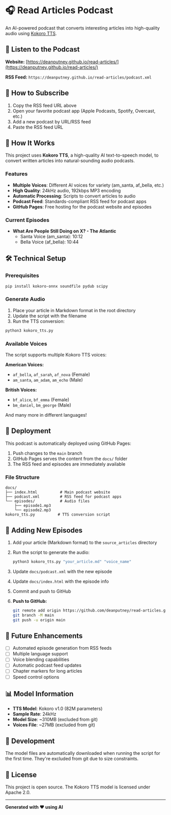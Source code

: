# 🎧 Read Articles Podcast

An AI-powered podcast that converts interesting articles into high-quality audio using [Kokoro TTS](https://github.com/thewh1teagle/kokoro-onnx).

## 🔗 Listen to the Podcast

**Website:** [https://deanputney.github.io/read-articles/](https://deanputney.github.io/read-articles/)

**RSS Feed:** `https://deanputney.github.io/read-articles/podcast.xml`

## 📱 How to Subscribe

1. Copy the RSS feed URL above
2. Open your favorite podcast app (Apple Podcasts, Spotify, Overcast, etc.)
3. Add a new podcast by URL/RSS feed
4. Paste the RSS feed URL

## 🤖 How It Works

This project uses **Kokoro TTS**, a high-quality AI text-to-speech model, to convert written articles into natural-sounding audio podcasts.

### Features

- **Multiple Voices**: Different AI voices for variety (am_santa, af_bella, etc.)
- **High Quality**: 24kHz audio, 192kbps MP3 encoding
- **Automatic Processing**: Scripts to convert articles to audio
- **Podcast Feed**: Standards-compliant RSS feed for podcast apps
- **GitHub Pages**: Free hosting for the podcast website and episodes

### Current Episodes

- **What Are People Still Doing on X? - The Atlantic**
  - Santa Voice (am_santa): 10:12
  - Bella Voice (af_bella): 10:44

## 🛠️ Technical Setup

### Prerequisites

```bash
pip install kokoro-onnx soundfile pydub scipy
```

### Generate Audio

1. Place your article in Markdown format in the root directory
2. Update the script with the filename
3. Run the TTS conversion:

```bash
python3 kokoro_tts.py
```

### Available Voices

The script supports multiple Kokoro TTS voices:

**American Voices:**

- `af_bella`, `af_sarah`, `af_nova` (Female)
- `am_santa`, `am_adam`, `am_echo` (Male)

**British Voices:**

- `bf_alice`, `bf_emma` (Female)
- `bm_daniel`, `bm_george` (Male)

And many more in different languages!

## 🚀 Deployment

This podcast is automatically deployed using GitHub Pages:

1. Push changes to the `main` branch
2. GitHub Pages serves the content from the `docs/` folder
3. The RSS feed and episodes are immediately available

### File Structure

```
docs/
├── index.html          # Main podcast website
├── podcast.xml         # RSS feed for podcast apps
└── episodes/           # Audio files
    ├── episode1.mp3
    └── episode2.mp3
kokoro_tts.py          # TTS conversion script
```

## 📄 Adding New Episodes

1.  Add your article (Markdown format) to the `source_articles` directory
2.  Run the script to generate the audio:
    ```bash
    python3 kokoro_tts.py "your_article.md" "voice_name"
    ```
3.  Update `docs/podcast.xml` with the new episode
4.  Update `docs/index.html` with the episode info
5.  Commit and push to GitHub

8. **Push to GitHub:**
   ```bash
   git remote add origin https://github.com/deanputney/read-articles.git
   git branch -M main
   git push -u origin main
   ```

## 🎯 Future Enhancements

- [ ] Automated episode generation from RSS feeds
- [ ] Multiple language support
- [ ] Voice blending capabilities
- [ ] Automatic podcast feed updates
- [ ] Chapter markers for long articles
- [ ] Speed control options

## 📊 Model Information

- **TTS Model**: Kokoro v1.0 (82M parameters)
- **Sample Rate**: 24kHz
- **Model Size**: ~310MB (excluded from git)
- **Voices File**: ~27MB (excluded from git)

## 🔧 Development

The model files are automatically downloaded when running the script for the first time. They're excluded from git due to size constraints.

## 📜 License

This project is open source. The Kokoro TTS model is licensed under Apache 2.0.

---

**Generated with ❤️ using AI**

